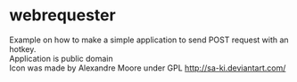 # webrequester

Example on how to make a simple application to send POST request with an hotkey.   
Application is public domain   
Icon was made by Alexandre Moore under GPL http://sa-ki.deviantart.com/
